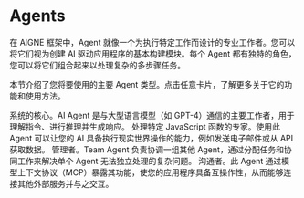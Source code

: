 # Agents

在 AIGNE 框架中，Agent 就像一个为执行特定工作而设计的专业工作者。您可以将它们视为创建 AI 驱动应用程序的基本构建模块。每个 Agent 都有独特的角色，您可以将它们组合起来以处理复杂的多步骤任务。

本节介绍了您将要使用的主要 Agent 类型。点击任意卡片，了解更多关于它的功能和使用方法。

<x-cards data-columns="2">
  <x-card data-title="AI Agent" data-href="/core/agents/ai-agent" data-icon="lucide:brain-circuit">
    系统的核心。AI Agent 是与大型语言模型（如 GPT-4）通信的主要工作者，用于理解指令、进行推理并生成响应。
  </x-card>
  <x-card data-title="Function Agent" data-href="/core/agents/function-agent" data-icon="lucide:cog">
    处理特定 JavaScript 函数的专家。使用此 Agent 可以让您的 AI 具备执行现实世界操作的能力，例如发送电子邮件或从 API 获取数据。
  </x-card>
  <x-card data-title="Team Agent" data-href="/core/agents/team-agent" data-icon="lucide:users">
    管理者。Team Agent 负责协调一组其他 Agent，通过分配任务和协同工作来解决单个 Agent 无法独立处理的复杂问题。
  </x-card>
  <x-card data-title="MCP Agent" data-href="/core/agents/mcp-agent" data-icon="lucide:share-2">
    沟通者。此 Agent 通过模型上下文协议（MCP）暴露其功能，使您的应用程序具备互操作性，从而能够连接其他外部服务并与之交互。
  </x-card>
</x-cards>